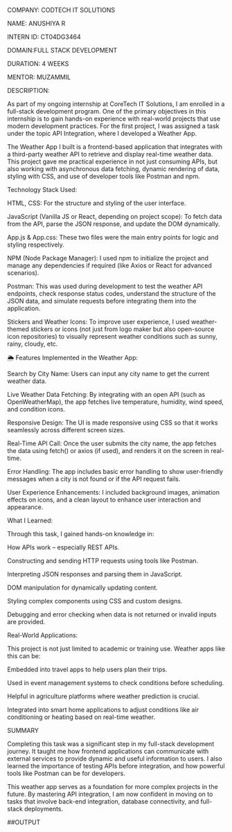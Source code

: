 COMPANY: CODTECH IT SOLUTIONS

NAME: ANUSHIYA R

INTERN ID: CT04DG3464

DOMAIN:FULL STACK DEVELOPMENT

DURATION: 4 WEEKS

MENTOR: MUZAMMIL

DESCRIPTION:

As part of my ongoing internship at CoreTech IT Solutions, I am enrolled in a full-stack development program. One of the primary objectives in this internship is to gain hands-on experience with real-world projects that use modern development practices. For the first project, I was assigned a task under the topic API Integration, where I developed a Weather App.

The Weather App I built is a frontend-based application that integrates with a third-party weather API to retrieve and display real-time weather data. This project gave me practical experience in not just consuming APIs, but also working with asynchronous data fetching, dynamic rendering of data, styling with CSS, and use of developer tools like Postman and npm.

Technology Stack Used:

HTML, CSS: For the structure and styling of the user interface.

JavaScript (Vanilla JS or React, depending on project scope): To fetch data from the API, parse the JSON response, and update the DOM dynamically.

App.js & App.css: These two files were the main entry points for logic and styling respectively.

NPM (Node Package Manager): I used npm to initialize the project and manage any dependencies if required (like Axios or React for advanced scenarios).

Postman: This was used during development to test the weather API endpoints, check response status codes, understand the structure of the JSON data, and simulate requests before integrating them into the application.

Stickers and Weather Icons: To improve user experience, I used weather-themed stickers or icons (not just from logo maker but also open-source icon repositories) to visually represent weather conditions such as sunny, rainy, cloudy, etc.

🌦 Features Implemented in the Weather App:

Search by City Name: Users can input any city name to get the current weather data.

Live Weather Data Fetching: By integrating with an open API (such as OpenWeatherMap), the app fetches live temperature, humidity, wind speed, and condition icons.

Responsive Design: The UI is made responsive using CSS so that it works seamlessly across different screen sizes.

Real-Time API Call: Once the user submits the city name, the app fetches the data using fetch() or axios (if used), and renders it on the screen in real-time.

Error Handling: The app includes basic error handling to show user-friendly messages when a city is not found or if the API request fails.

User Experience Enhancements: I included background images, animation effects on icons, and a clean layout to enhance user interaction and appearance.

What I Learned:

Through this task, I gained hands-on knowledge in:

How APIs work – especially REST APIs.

Constructing and sending HTTP requests using tools like Postman.

Interpreting JSON responses and parsing them in JavaScript.

DOM manipulation for dynamically updating content.

Styling complex components using CSS and custom designs.

Debugging and error checking when data is not returned or invalid inputs are provided.

Real-World Applications:

This project is not just limited to academic or training use. Weather apps like this can be:

Embedded into travel apps to help users plan their trips.

Used in event management systems to check conditions before scheduling.

Helpful in agriculture platforms where weather prediction is crucial.

Integrated into smart home applications to adjust conditions like air conditioning or heating based on real-time weather.

SUMMARY

Completing this task was a significant step in my full-stack development journey. It taught me how frontend applications can communicate with external services to provide dynamic and useful information to users. I also learned the importance of testing APIs before integration, and how powerful tools like Postman can be for developers.

This weather app serves as a foundation for more complex projects in the future. By mastering API integration, I am now confident in moving on to tasks that involve back-end integration, database connectivity, and full-stack deployments.

##OUTPUT
